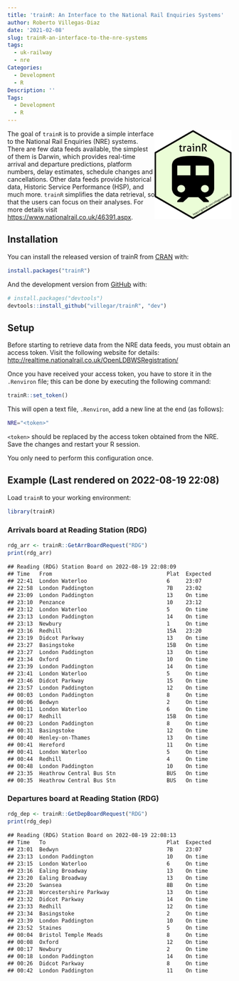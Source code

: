 ```yaml
---
title: 'trainR: An Interface to the National Rail Enquiries Systems'
author: Roberto Villegas-Diaz
date: '2021-02-08'
slug: trainR-an-interface-to-the-nre-systems
tags:
  - uk-railway
  - nre
Categories:
  - Development
  - R
Description: ''
Tags:
  - Development
  - R
---
```


<img src="https://raw.githubusercontent.com/villegar/trainR/main/inst/images/logo.png" alt="logo" align="right" height=200px/>

The goal of `trainR` is to provide a simple interface to the 
National Rail Enquiries (NRE) systems. There are few data feeds 
available, the simplest of them is Darwin, which provides real-time 
arrival and departure predictions, platform numbers, delay estimates, 
schedule changes and cancellations. Other data feeds provide historical 
data, Historic Service Performance (HSP), and much more. `trainR` 
simplifies the data retrieval, so that the users can focus on their 
analyses. For more details visit 
https://www.nationalrail.co.uk/46391.aspx.

## Installation

You can install the released version of trainR from [CRAN](https://CRAN.R-project.org) with:

``` r
install.packages("trainR")
```

And the development version from [GitHub](https://github.com/) with:

``` r
# install.packages("devtools")
devtools::install_github("villegar/trainR", "dev")
```

## Setup
Before starting to retrieve data from the NRE data feeds, you must obtain an access token. 
Visit the following website for details: http://realtime.nationalrail.co.uk/OpenLDBWSRegistration/

Once you have received your access token, you have to store it in the `.Renviron` file; this can be 
done by executing the following command:


```r
trainR::set_token()
```

This will open a text file, `.Renviron`, add a new line at the end (as follows):

```bash
NRE="<token>"
```

`<token>` should be replaced by the access token obtained from the NRE. Save the changes and restart 
your R session.

You only need to perform this configuration once.

## Example (Last rendered on 2022-08-19 22:08)

Load `trainR` to your working environment:

```r
library(trainR)
```

### Arrivals board at Reading Station (RDG)


```r
rdg_arr <- trainR::GetArrBoardRequest("RDG")
print(rdg_arr)
```

```
## Reading (RDG) Station Board on 2022-08-19 22:08:09
## Time   From                                    Plat  Expected
## 22:41  London Waterloo                         6     23:07
## 22:58  London Paddington                       7B    23:02
## 23:09  London Paddington                       13    On time
## 23:10  Penzance                                10    23:12
## 23:12  London Waterloo                         5     On time
## 23:13  London Paddington                       14    On time
## 23:13  Newbury                                 1     On time
## 23:16  Redhill                                 15A   23:20
## 23:19  Didcot Parkway                          13    On time
## 23:27  Basingstoke                             15B   On time
## 23:27  London Paddington                       13    On time
## 23:34  Oxford                                  10    On time
## 23:39  London Paddington                       14    On time
## 23:41  London Waterloo                         5     On time
## 23:46  Didcot Parkway                          15    On time
## 23:57  London Paddington                       12    On time
## 00:03  London Paddington                       8     On time
## 00:06  Bedwyn                                  2     On time
## 00:11  London Waterloo                         6     On time
## 00:17  Redhill                                 15B   On time
## 00:23  London Paddington                       8     On time
## 00:31  Basingstoke                             12    On time
## 00:40  Henley-on-Thames                        13    On time
## 00:41  Hereford                                11    On time
## 00:41  London Waterloo                         5     On time
## 00:44  Redhill                                 4     On time
## 00:48  London Paddington                       10    On time
## 23:35  Heathrow Central Bus Stn                BUS   On time
## 00:35  Heathrow Central Bus Stn                BUS   On time
```

### Departures board at Reading Station (RDG)


```r
rdg_dep <- trainR::GetDepBoardRequest("RDG")
print(rdg_dep)
```

```
## Reading (RDG) Station Board on 2022-08-19 22:08:13
## Time   To                                      Plat  Expected
## 23:01  Bedwyn                                  7B    23:07
## 23:13  London Paddington                       10    On time
## 23:15  London Waterloo                         6     On time
## 23:16  Ealing Broadway                         13    On time
## 23:20  Ealing Broadway                         13    On time
## 23:20  Swansea                                 8B    On time
## 23:28  Worcestershire Parkway                  13    On time
## 23:32  Didcot Parkway                          14    On time
## 23:33  Redhill                                 12    On time
## 23:34  Basingstoke                             2     On time
## 23:39  London Paddington                       10    On time
## 23:52  Staines                                 5     On time
## 00:04  Bristol Temple Meads                    8     On time
## 00:08  Oxford                                  12    On time
## 00:17  Newbury                                 2     On time
## 00:18  London Paddington                       14    On time
## 00:26  Didcot Parkway                          8     On time
## 00:42  London Paddington                       11    On time
```
